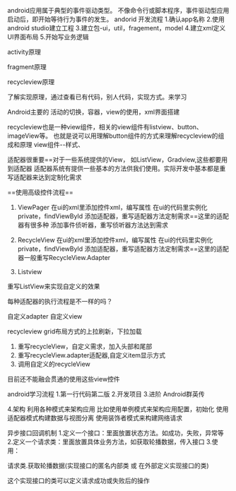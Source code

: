 android应用属于典型的事件驱动类型。
不像命令行或脚本程序，事件驱动型应用启动后，即开始等待行为事件的发生。
andorid 开发流程
1.确认app名称
2.使用android studio建立工程
3.建立包-ui，util，fragement，model
4.建立xml定义UI界面布局
5.开始写业务逻辑

activity原理

fragment原理

recycleview原理

了解实现原理，通过查看已有代码，别人代码，实现方式。来学习


Android主要的
活动的切换，容器，view的使用，xml界面搭建

recycleview也是一种view组件，相关的view组件有listview、button、imageView等。
也就是说可以用理解button组件的方式来理解recycleview的组成和原理
view组件--样式、

适配器很重要==对于一些系统提供的View， 如ListView，Gradview,这些都要用到适配器
适配器系统有提供一些基本的方法供我们使用。实际开发中基本都是重写适配器来达到定制化需求

==使用高级控件流程==
1. ViewPager
在ui的xml里添加控件xml，编写属性
在ui的代码里实例化private，findViewById
添加适配器，重写适配器方法定制需求==这里的适配器有很多种
添加事件侦听器，重写侦听器方法达到需求

2. RecycleView
在ui的xml里添加控件xml，编写属性
在ui的代码里实例化private，findViewById
添加适配器，重写适配器方法定制需求==这里的适配器一般重写RecycleView.Adapter

3. Listview


重写ListView来实现自定义的效果



每种适配器的执行流程是不一样的吗？

自定义adapter 自定义view


recycleview grid布局方式的上拉刷新，下拉加载
1. 重写recycleView，自定义需求，加入头部和尾部
2. 重写recycleView.adapter适配器,自定义item显示方式
3. 调用自定义的recycleView

目前还不能融会贯通的使用这些view控件

android学习流程
1.第一行代码第二版 
2.开发项目
3.进阶 Android群英传

4.架构 利用各种模式来架构应用 
比如使用单例模式来架构应用配置，初始化
使用适配器模式构建数据与视图分离
使用装饰者模式来构建网络请求


异步接口回调机制
1.定义一个接口：里面放置状态方法。如成功，失败，异常等
2.定义一个请求类：里面放置具体业务方法，如获取轮播数据，传入接口
3.使用：

请求类.获取轮播数据(实现接口的匿名内部类 或 在外部定义实现接口的类)

这个实现接口的类可以定义请求成功或失败后的操作